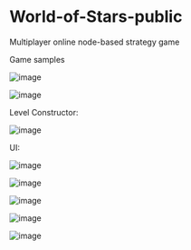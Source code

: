 # World-of-Stars-public
Multiplayer online node-based strategy game

Game samples


![image](https://github.com/SilentCoast/World-of-Stars-public/assets/94042423/e4375e05-7b27-4519-be5e-398853669fbb)

![image](https://github.com/SilentCoast/World-of-Stars-public/assets/94042423/c6485dea-74f3-42d4-b61b-15587bd3902a)


Level Constructor:


![image](https://github.com/SilentCoast/World-of-Stars-public/assets/94042423/dcff8267-3f2f-49d4-9591-5bf443a656ae)

UI:

![image](https://github.com/SilentCoast/World-of-Stars-public/assets/94042423/2b5c6ed8-6cc3-4b1f-a5ba-c07212b49edb)

![image](https://github.com/SilentCoast/World-of-Stars-public/assets/94042423/ad19f2e4-7e74-42b2-b78a-011d02a860b2)

![image](https://github.com/SilentCoast/World-of-Stars-public/assets/94042423/15283c65-2a62-4a90-9e75-9b37998b13e5)

![image](https://github.com/SilentCoast/World-of-Stars-public/assets/94042423/9b0ad425-61f9-4282-b2f7-de61f817993d)

![image](https://github.com/SilentCoast/World-of-Stars-public/assets/94042423/b03b58e6-9f78-485b-b0c8-3a53ef648dc0)

